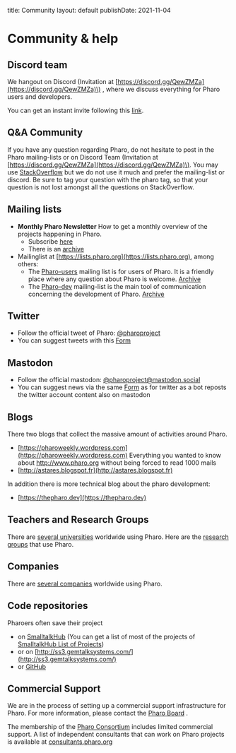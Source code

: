 title: Community
layout: default
publishDate: 2021-11-04

# Community & help


## Discord team

We hangout on Discord \(Invitation at [https://discord.gg/QewZMZa](https://discord.gg/QewZMZa)\) , where we discuss everything for Pharo users and developers.

You can get an instant invite following this [link](https://discord.gg/QewZMZa).

## Q&A Community


If you have any question regarding Pharo, do not hesitate to post in the Pharo mailing-lists or on Discord Team \(Invitation at [https://discord.gg/QewZMZa](https://discord.gg/QewZMZa)\). You may use [StackOverflow](http://stackoverflow.com/tags/pharo) but we do not use it much and prefer the mailing-list or discord. Be sure to tag your question with the pharo tag, so that your question is not lost amongst all the questions on StackOverflow.


## Mailing lists

- **Monthly Pharo Newsletter** How to get a monthly overview of the projects happening in Pharo. 
  - Subscribe [here](https://us11.list-manage.com/subscribe?u=6f667565c2569234585a7be77&id=048680a940)
  - There is an [archive](http://us11.campaign-archive1.com/home/?u=6f667565c2569234585a7be77&id=048680a940)
- Mailinglist at [https://lists.pharo.org](https://lists.pharo.org), among others:
  - The [Pharo-users](https://lists.pharo.org/list/pharo-users.lists.pharo.org) mailing list is for users of Pharo. It is a friendly place where any question about Pharo is welcome. [Archive](https://lists.pharo.org/empathy/list/pharo-users.lists.pharo.org)
  - The [Pharo-dev](https://lists.pharo.org/list/pharo-dev.lists.pharo.org) mailing-list is the main tool of communication concerning the development of Pharo. [Archive](https://lists.pharo.org/empathy/list/pharo-dev.lists.pharo.org)



## Twitter

- Follow the official tweet of Pharo: [@pharoproject](https://twitter.com/pharoproject)  
- You can suggest tweets with this [Form](https://app.apptivegrid.de/api/r/612605fabe7d991c4f888815/6183da37558280637b8cf0cd)

## Mastodon

- Follow the official mastodon: [@pharoproject@mastodon.social](https://mastodon.social/@pharoproject)
- You can suggest news via the same [Form](https://app.apptivegrid.de/api/r/612605fabe7d991c4f888815/6183da37558280637b8cf0cd) as for twitter as a bot reposts the twitter account content also on mastodon

## Blogs

There two blogs that collect the massive amount of activities around Pharo. 
- [https://pharoweekly.wordpress.com](https://pharoweekly.wordpress.com) Everything you wanted to know about http://www.pharo.org without being forced to read 1000 mails
- [http://astares.blogspot.fr](http://astares.blogspot.fr) 

In addition there is more technical blog about the pharo development:
- [https://thepharo.dev](https://thepharo.dev)



## Teachers and Research Groups

There are [several universities](Teachers) worldwide using Pharo.  Here are the [research groups](ResearchGroups) that use Pharo.

## Companies

There are [several companies](Companies) worldwide using Pharo.  

## Code repositories

Pharoers often save their project 
- on [SmalltalkHub](http://smalltalkhub.com) \(You can get a list of most of the projects of [SmalltalkHub List of Projects](http://smalltalkhub.com/list)\)
- or on [http://ss3.gemtalksystems.com/](http://ss3.gemtalksystems.com/)
- or [GitHub](https://github.com/search?utf8=1&q=language%3ASmalltalk&type=Repositories&ref=advsearch&l=Smalltalk&l=)


## Commercial Support

We are in the process of setting up a commercial support infrastructure for Pharo. For more information, please
contact the <a href="mailto:board@pharo.org">Pharo Board</a>
.

The membership of the [Pharo Consortium](http://consortium.pharo.org) includes limited commercial support.
A list of independent consultants that can work on Pharo projects is available at [consultants.pharo.org](http://consultants.pharo.org)
